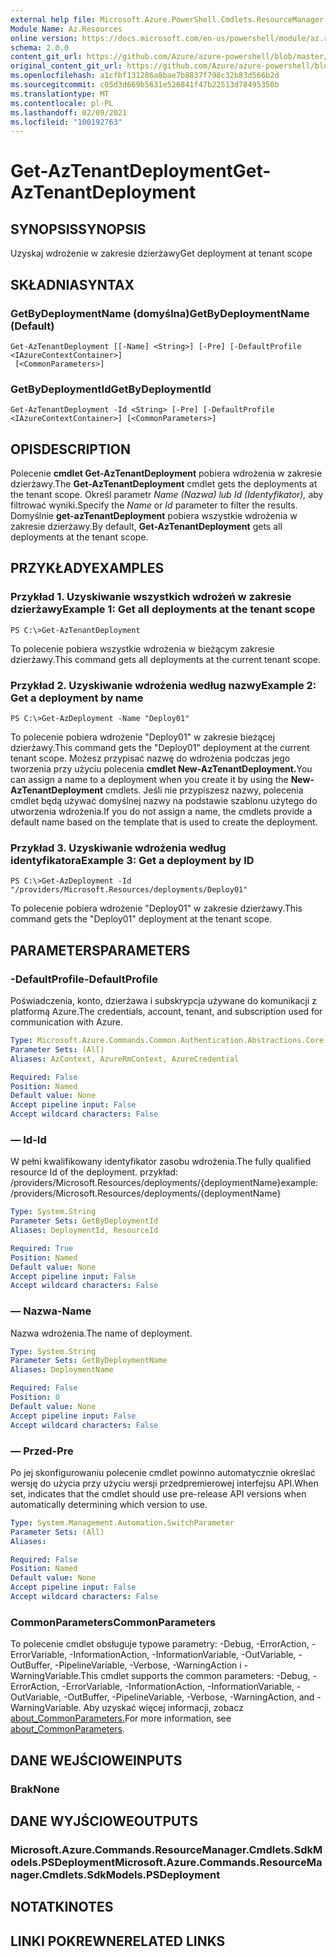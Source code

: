 ```yaml
---
external help file: Microsoft.Azure.PowerShell.Cmdlets.ResourceManager.dll-Help.xml
Module Name: Az.Resources
online version: https://docs.microsoft.com/en-us/powershell/module/az.resources/get-aztenantdeployment
schema: 2.0.0
content_git_url: https://github.com/Azure/azure-powershell/blob/master/src/Resources/Resources/help/Get-AzTenantDeployment.md
original_content_git_url: https://github.com/Azure/azure-powershell/blob/master/src/Resources/Resources/help/Get-AzTenantDeployment.md
ms.openlocfilehash: a1cfbf131286a8bae7b8837f798c32b83d566b2d
ms.sourcegitcommit: c05d3d669b5631e526841f47b22513d78495350b
ms.translationtype: MT
ms.contentlocale: pl-PL
ms.lasthandoff: 02/09/2021
ms.locfileid: "100192763"
---
```

# <span data-ttu-id="ec3e6-101">Get-AzTenantDeployment</span><span class="sxs-lookup"><span data-stu-id="ec3e6-101">Get-AzTenantDeployment</span></span>

## <span data-ttu-id="ec3e6-102">SYNOPSIS</span><span class="sxs-lookup"><span data-stu-id="ec3e6-102">SYNOPSIS</span></span>
<span data-ttu-id="ec3e6-103">Uzyskaj wdrożenie w zakresie dzierżawy</span><span class="sxs-lookup"><span data-stu-id="ec3e6-103">Get deployment at tenant scope</span></span>

## <span data-ttu-id="ec3e6-104">SKŁADNIA</span><span class="sxs-lookup"><span data-stu-id="ec3e6-104">SYNTAX</span></span>

### <span data-ttu-id="ec3e6-105">GetByDeploymentName (domyślna)</span><span class="sxs-lookup"><span data-stu-id="ec3e6-105">GetByDeploymentName (Default)</span></span>
```
Get-AzTenantDeployment [[-Name] <String>] [-Pre] [-DefaultProfile <IAzureContextContainer>]
 [<CommonParameters>]
```

### <span data-ttu-id="ec3e6-106">GetByDeploymentId</span><span class="sxs-lookup"><span data-stu-id="ec3e6-106">GetByDeploymentId</span></span>
```
Get-AzTenantDeployment -Id <String> [-Pre] [-DefaultProfile <IAzureContextContainer>] [<CommonParameters>]
```

## <span data-ttu-id="ec3e6-107">OPIS</span><span class="sxs-lookup"><span data-stu-id="ec3e6-107">DESCRIPTION</span></span>
<span data-ttu-id="ec3e6-108">Polecenie **cmdlet Get-AzTenantDeployment** pobiera wdrożenia w zakresie dzierżawy.</span><span class="sxs-lookup"><span data-stu-id="ec3e6-108">The **Get-AzTenantDeployment** cmdlet gets the deployments at the tenant scope.</span></span>
<span data-ttu-id="ec3e6-109">Określ parametr *Name (Nazwa)* *lub Id (Identyfikator),* aby filtrować wyniki.</span><span class="sxs-lookup"><span data-stu-id="ec3e6-109">Specify the *Name* or *Id* parameter to filter the results.</span></span>
<span data-ttu-id="ec3e6-110">Domyślnie **get-azTenantDeployment** pobiera wszystkie wdrożenia w zakresie dzierżawy.</span><span class="sxs-lookup"><span data-stu-id="ec3e6-110">By default, **Get-AzTenantDeployment** gets all deployments at the tenant scope.</span></span>

## <span data-ttu-id="ec3e6-111">PRZYKŁADY</span><span class="sxs-lookup"><span data-stu-id="ec3e6-111">EXAMPLES</span></span>

### <span data-ttu-id="ec3e6-112">Przykład 1. Uzyskiwanie wszystkich wdrożeń w zakresie dzierżawy</span><span class="sxs-lookup"><span data-stu-id="ec3e6-112">Example 1: Get all deployments at the tenant scope</span></span>
```
PS C:\>Get-AzTenantDeployment
```

<span data-ttu-id="ec3e6-113">To polecenie pobiera wszystkie wdrożenia w bieżącym zakresie dzierżawy.</span><span class="sxs-lookup"><span data-stu-id="ec3e6-113">This command gets all deployments at the current tenant scope.</span></span>

### <span data-ttu-id="ec3e6-114">Przykład 2. Uzyskiwanie wdrożenia według nazwy</span><span class="sxs-lookup"><span data-stu-id="ec3e6-114">Example 2: Get a deployment by name</span></span>
```
PS C:\>Get-AzDeployment -Name "Deploy01"
```

<span data-ttu-id="ec3e6-115">To polecenie pobiera wdrożenie "Deploy01" w zakresie bieżącej dzierżawy.</span><span class="sxs-lookup"><span data-stu-id="ec3e6-115">This command gets the "Deploy01" deployment at the current tenant scope.</span></span>
<span data-ttu-id="ec3e6-116">Możesz przypisać nazwę do wdrożenia podczas jego tworzenia przy użyciu polecenia **cmdlet New-AzTenantDeployment.**</span><span class="sxs-lookup"><span data-stu-id="ec3e6-116">You can assign a name to a deployment when you create it by using the **New-AzTenantDeployment** cmdlets.</span></span>
<span data-ttu-id="ec3e6-117">Jeśli nie przypiszesz nazwy, polecenia cmdlet będą używać domyślnej nazwy na podstawie szablonu użytego do utworzenia wdrożenia.</span><span class="sxs-lookup"><span data-stu-id="ec3e6-117">If you do not assign a name, the cmdlets provide a default name based on the template that is used to create the deployment.</span></span>

### <span data-ttu-id="ec3e6-118">Przykład 3. Uzyskiwanie wdrożenia według identyfikatora</span><span class="sxs-lookup"><span data-stu-id="ec3e6-118">Example 3: Get a deployment by ID</span></span>
```
PS C:\>Get-AzDeployment -Id "/providers/Microsoft.Resources/deployments/Deploy01"
```

<span data-ttu-id="ec3e6-119">To polecenie pobiera wdrożenie "Deploy01" w zakresie dzierżawy.</span><span class="sxs-lookup"><span data-stu-id="ec3e6-119">This command gets the "Deploy01" deployment at the tenant scope.</span></span>

## <span data-ttu-id="ec3e6-120">PARAMETERS</span><span class="sxs-lookup"><span data-stu-id="ec3e6-120">PARAMETERS</span></span>

### <span data-ttu-id="ec3e6-121">-DefaultProfile</span><span class="sxs-lookup"><span data-stu-id="ec3e6-121">-DefaultProfile</span></span>
<span data-ttu-id="ec3e6-122">Poświadczenia, konto, dzierżawa i subskrypcja używane do komunikacji z platformą Azure.</span><span class="sxs-lookup"><span data-stu-id="ec3e6-122">The credentials, account, tenant, and subscription used for communication with Azure.</span></span>

```yaml
Type: Microsoft.Azure.Commands.Common.Authentication.Abstractions.Core.IAzureContextContainer
Parameter Sets: (All)
Aliases: AzContext, AzureRmContext, AzureCredential

Required: False
Position: Named
Default value: None
Accept pipeline input: False
Accept wildcard characters: False
```

### <span data-ttu-id="ec3e6-123">— Id</span><span class="sxs-lookup"><span data-stu-id="ec3e6-123">-Id</span></span>
<span data-ttu-id="ec3e6-124">W pełni kwalifikowany identyfikator zasobu wdrożenia.</span><span class="sxs-lookup"><span data-stu-id="ec3e6-124">The fully qualified resource Id of the deployment.</span></span>
<span data-ttu-id="ec3e6-125">przykład: /providers/Microsoft.Resources/deployments/{deploymentName}</span><span class="sxs-lookup"><span data-stu-id="ec3e6-125">example: /providers/Microsoft.Resources/deployments/{deploymentName}</span></span>

```yaml
Type: System.String
Parameter Sets: GetByDeploymentId
Aliases: DeploymentId, ResourceId

Required: True
Position: Named
Default value: None
Accept pipeline input: False
Accept wildcard characters: False
```

### <span data-ttu-id="ec3e6-126">— Nazwa</span><span class="sxs-lookup"><span data-stu-id="ec3e6-126">-Name</span></span>
<span data-ttu-id="ec3e6-127">Nazwa wdrożenia.</span><span class="sxs-lookup"><span data-stu-id="ec3e6-127">The name of deployment.</span></span>

```yaml
Type: System.String
Parameter Sets: GetByDeploymentName
Aliases: DeploymentName

Required: False
Position: 0
Default value: None
Accept pipeline input: False
Accept wildcard characters: False
```

### <span data-ttu-id="ec3e6-128">— Przed</span><span class="sxs-lookup"><span data-stu-id="ec3e6-128">-Pre</span></span>
<span data-ttu-id="ec3e6-129">Po jej skonfigurowaniu polecenie cmdlet powinno automatycznie określać wersję do użycia przy użyciu wersji przedpremierowej interfejsu API.</span><span class="sxs-lookup"><span data-stu-id="ec3e6-129">When set, indicates that the cmdlet should use pre-release API versions when automatically determining which version to use.</span></span>

```yaml
Type: System.Management.Automation.SwitchParameter
Parameter Sets: (All)
Aliases:

Required: False
Position: Named
Default value: None
Accept pipeline input: False
Accept wildcard characters: False
```

### <span data-ttu-id="ec3e6-130">CommonParameters</span><span class="sxs-lookup"><span data-stu-id="ec3e6-130">CommonParameters</span></span>
<span data-ttu-id="ec3e6-131">To polecenie cmdlet obsługuje typowe parametry: -Debug, -ErrorAction, -ErrorVariable, -InformationAction, -InformationVariable, -OutVariable, -OutBuffer, -PipelineVariable, -Verbose, -WarningAction i -WarningVariable.</span><span class="sxs-lookup"><span data-stu-id="ec3e6-131">This cmdlet supports the common parameters: -Debug, -ErrorAction, -ErrorVariable, -InformationAction, -InformationVariable, -OutVariable, -OutBuffer, -PipelineVariable, -Verbose, -WarningAction, and -WarningVariable.</span></span> <span data-ttu-id="ec3e6-132">Aby uzyskać więcej informacji, zobacz [about_CommonParameters.](http://go.microsoft.com/fwlink/?LinkID=113216)</span><span class="sxs-lookup"><span data-stu-id="ec3e6-132">For more information, see [about_CommonParameters](http://go.microsoft.com/fwlink/?LinkID=113216).</span></span>

## <span data-ttu-id="ec3e6-133">DANE WEJŚCIOWE</span><span class="sxs-lookup"><span data-stu-id="ec3e6-133">INPUTS</span></span>

### <span data-ttu-id="ec3e6-134">Brak</span><span class="sxs-lookup"><span data-stu-id="ec3e6-134">None</span></span>

## <span data-ttu-id="ec3e6-135">DANE WYJŚCIOWE</span><span class="sxs-lookup"><span data-stu-id="ec3e6-135">OUTPUTS</span></span>

### <span data-ttu-id="ec3e6-136">Microsoft.Azure.Commands.ResourceManager.Cmdlets.SdkModels.PSDeployment</span><span class="sxs-lookup"><span data-stu-id="ec3e6-136">Microsoft.Azure.Commands.ResourceManager.Cmdlets.SdkModels.PSDeployment</span></span>

## <span data-ttu-id="ec3e6-137">NOTATKI</span><span class="sxs-lookup"><span data-stu-id="ec3e6-137">NOTES</span></span>

## <span data-ttu-id="ec3e6-138">LINKI POKREWNE</span><span class="sxs-lookup"><span data-stu-id="ec3e6-138">RELATED LINKS</span></span>

